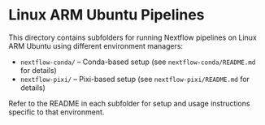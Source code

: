 # Linux ARM Ubuntu Pipelines

This directory contains subfolders for running Nextflow pipelines on Linux ARM Ubuntu using different environment managers:

- `nextflow-conda/` – Conda-based setup (see `nextflow-conda/README.md` for details)
- `nextflow-pixi/` – Pixi-based setup (see `nextflow-pixi/README.md` for details)

Refer to the README in each subfolder for setup and usage instructions specific to that environment.
